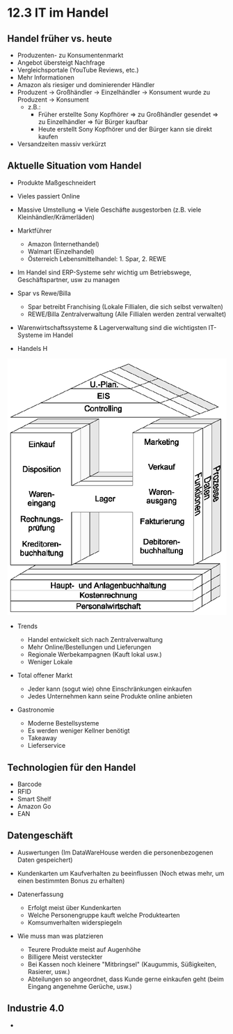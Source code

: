# 12.3 IT im Handel

## Handel früher vs. heute
* Produzenten- zu Konsumentenmarkt
* Angebot übersteigt Nachfrage
* Vergleichsportale (YouTube Reviews, etc.)
* Mehr Informationen
* Amazon als riesiger und dominierender Händler
* Produzent -> Großhändler -> Einzelhändler -> Konsument wurde zu Produzent -> Konsument
	* z.B.: 
		* Früher erstellte Sony Kopfhörer => zu Großhändler gesendet => zu Einzelhändler => für Bürger kaufbar
		* Heute erstellt Sony Kopfhörer und der Bürger kann sie direkt kaufen
* Versandzeiten massiv verkürzt

## Aktuelle Situation vom Handel
* Produkte Maßgeschneidert 
* Vieles passiert Online
* Massive Umstellung => Viele Geschäfte ausgestorben (z.B. viele Kleinhändler/Krämerläden)
* Marktführer
	* Amazon (Internethandel)
	* Walmart (Einzelhandel)
	* Österreich Lebensmittelhandel: 1. Spar, 2. REWE

* Im Handel sind ERP-Systeme sehr wichtig um Betriebswege, Geschäftspartner, usw zu managen
* Spar vs Rewe/Billa
	* Spar betreibt Franchising (Lokale Fillialen, die sich selbst verwalten)
	* REWE/Billa Zentralverwaltung (Alle Fillialen werden zentral verwaltet)
	
* Warenwirtschaftssysteme & Lagerverwaltung sind die wichtigsten IT-Systeme im Handel 

* Handels H

![](./Handels_H.png)

* Trends
	* Handel entwickelt sich nach Zentralverwaltung
	* Mehr Online/Bestellungen und Lieferungen
	* Regionale Werbekampagnen (Kauft lokal usw.)
	* Weniger Lokale

* Total offener Markt
	* Jeder kann (sogut wie) ohne Einschränkungen einkaufen
	* Jedes Unternehmen kann seine Produkte online anbieten

* Gastronomie
	* Moderne Bestellsysteme
	* Es werden weniger Kellner benötigt
	* Takeaway
	* Lieferservice

## Technologien für den Handel 
* Barcode
* RFID 
* Smart Shelf
* Amazon Go
* EAN

## Datengeschäft 
* Auswertungen (Im DataWareHouse werden die personenbezogenen Daten gespeichert)
* Kundenkarten um Kaufverhalten zu beeinflussen (Noch etwas mehr, um einen bestimmten Bonus zu erhalten)
* Datenerfassung 
	* Erfolgt meist über Kundenkarten
	* Welche Personengruppe kauft welche Produktearten
	* Komsumverhalten widerspiegeln
	
* Wie muss man was platzieren
	* Teurere Produkte meist auf Augenhöhe
	* Billigere Meist versteckter
	* Bei Kassen noch kleinere "Mitbringsel" (Kaugummis, Süßigkeiten, Rasierer, usw.)
	* Abteilungen so angeordnet, dass Kunde gerne einkaufen geht (beim Eingang angenehme Gerüche, usw.)
	
## Industrie 4.0
*